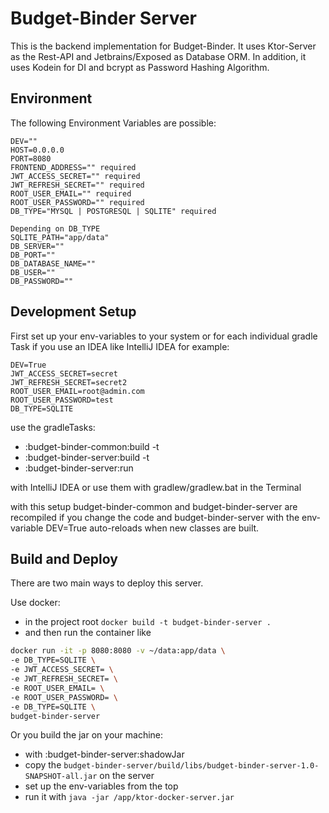 # Budget-Binder Server

This is the backend implementation for Budget-Binder.
It uses Ktor-Server as the Rest-API and Jetbrains/Exposed as Database ORM.
In addition, it uses Kodein for DI and bcrypt as Password Hashing Algorithm.

## Environment

The following Environment Variables are possible:
```
DEV=""
HOST=0.0.0.0
PORT=8080
FRONTEND_ADDRESS="" required
JWT_ACCESS_SECRET="" required
JWT_REFRESH_SECRET="" required
ROOT_USER_EMAIL="" required
ROOT_USER_PASSWORD="" required
DB_TYPE="MYSQL | POSTGRESQL | SQLITE" required

Depending on DB_TYPE
SQLITE_PATH="app/data"
DB_SERVER=""
DB_PORT=""
DB_DATABASE_NAME=""
DB_USER=""
DB_PASSWORD=""
```

## Development Setup

First set up your env-variables to your system or for each individual gradle Task if you use an IDEA like IntelliJ IDEA for example:
```
DEV=True
JWT_ACCESS_SECRET=secret
JWT_REFRESH_SECRET=secret2
ROOT_USER_EMAIL=root@admin.com
ROOT_USER_PASSWORD=test
DB_TYPE=SQLITE
```

use the gradleTasks:
- :budget-binder-common:build -t
- :budget-binder-server:build -t
- :budget-binder-server:run

with IntelliJ IDEA or use them with gradlew/gradlew.bat in the Terminal

with this setup budget-binder-common and budget-binder-server are recompiled if you change the code and budget-binder-server with the env-variable DEV=True auto-reloads when new classes are built.

## Build and Deploy

There are two main ways to deploy this server. 

Use docker:
- in the project root `docker build -t budget-binder-server .`
- and then run the container like
```bash
docker run -it -p 8080:8080 -v ~/data:app/data \
-e DB_TYPE=SQLITE \
-e JWT_ACCESS_SECRET= \
-e JWT_REFRESH_SECRET= \
-e ROOT_USER_EMAIL= \
-e ROOT_USER_PASSWORD= \
-e DB_TYPE=SQLITE \
budget-binder-server
```

Or you build the jar on your machine:
- with :budget-binder-server:shadowJar
- copy the `budget-binder-server/build/libs/budget-binder-server-1.0-SNAPSHOT-all.jar` on the server
- set up the env-variables from the top
- run it with `java -jar /app/ktor-docker-server.jar`